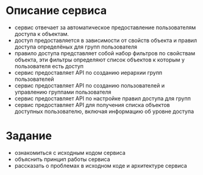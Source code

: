 # Описание сервиса
- сервис отвечает за автоматическое предоставление пользователям доступа к объектам.
- доступ предоставляется в зависимости от свойств объекта и правил доступа определёных для групп пользователя
- правило доступа представляет собой набор фильтров по свойствам объекта, эти фильтры определяют список объектов к которым у пользователя есть доступ
- сервис предоставляет API по созданию иерархии групп пользователей
- сервис предоставляет API по созданию пользователей и управлению группами пользователя
- сервис предоставляет API по настройке правил доступа для групп
- сервис предоставляет API для получения списка объектов доступных пользователю, включая информацию об уровне доступа

# Задание
- ознакомиться с исходным кодом сервиса
- объяснить принцип работы сервиса
- рассказать о проблемах в исходном коде и архитектуре сервиса
